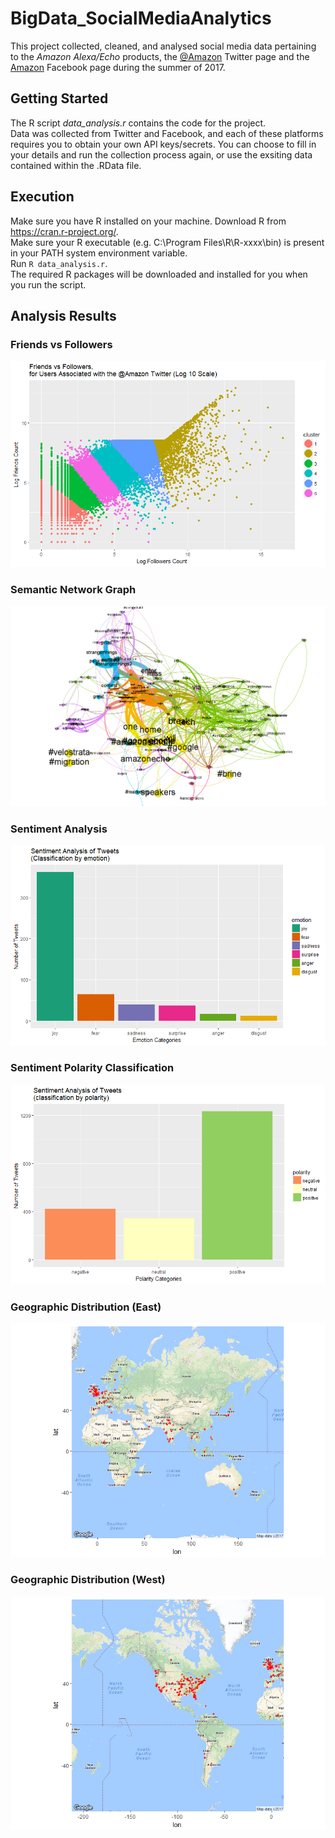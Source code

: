 # BigData_SocialMediaAnalytics
This project collected, cleaned, and analysed social media data pertaining to the *Amazon Alexa/Echo* products, the [@Amazon](https://twitter.com/amazon?lang=en) Twitter page and the [Amazon](https://www.facebook.com/Amazon/) Facebook page during the summer of 2017.  

## Getting Started
The R script *data_analysis.r* contains the code for the project.  
Data was collected from Twitter and Facebook, and each of these platforms requires you to obtain your own API keys/secrets. You can choose to fill in your details and run the collection process again, or use the exsiting data contained within the .RData file.

## Execution
Make sure you have R installed on your machine. Download R from https://cran.r-project.org/.  
Make sure your R executable (e.g. C:\Program Files\R\R-xxxx\bin) is present in your PATH system environment variable.  
Run `R data_analysis.r`.  
The required R packages will be downloaded and installed for you when you run the script.  

## Analysis Results
### Friends vs Followers
![Friends vs Followers](https://github.com/kurzy/BigData_SocialMediaAnalytics/blob/master/img/FriendsVsFollowers.png)

### Semantic Network Graph
![Semantic Network Graph](https://github.com/kurzy/BigData_SocialMediaAnalytics/blob/master/img/semantic_net_gephi.PNG)

### Sentiment Analysis
![Sentiment Analysis](https://github.com/kurzy/BigData_SocialMediaAnalytics/blob/master/img/tw_sentiment.png)

### Sentiment Polarity Classification
![Sentiment Polarity](https://github.com/kurzy/BigData_SocialMediaAnalytics/blob/master/img/tw_polarity.png)

### Geographic Distribution (East)
![Geo East](https://github.com/kurzy/BigData_SocialMediaAnalytics/blob/master/img/world_map1.png)

### Geographic Distribution (West)
![Geo West](https://github.com/kurzy/BigData_SocialMediaAnalytics/blob/master/img/world_map2.png)
